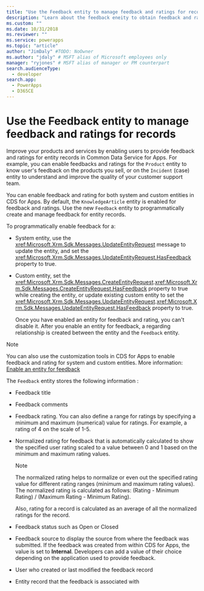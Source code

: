 ```yaml
---
title: "Use the Feedback entity to manage feedback and ratings for records (Common Data Service for Apps) | Microsoft Docs" # Intent and product brand in a unique string of 43-59 chars including spaces
description: "Learn about the feedback eneity to obtain feedback and ratings for the records." # 115-145 characters including spaces. This abstract displays in the search result.
ms.custom: ""
ms.date: 10/31/2018
ms.reviewer: ""
ms.service: powerapps
ms.topic: "article"
author: "JimDaly" #TODO: NoOwner
ms.author: "jdaly" # MSFT alias of Microsoft employees only
manager: "ryjones" # MSFT alias of manager or PM counterpart
search.audienceType: 
  - developer
search.app: 
  - PowerApps
  - D365CE
---
```

# Use the Feedback entity to manage feedback and ratings for records

Improve your products and services by enabling users to provide feedback and ratings for entity records in Common Data Service for Apps. For example, you can enable feedbacks and ratings for the `Product` entity to know user's feedback on the products you sell, or on the `Incident` (case) entity to understand and improve the quality of your customer support team.  
  
 You can enable feedback and rating for both system and custom entities in CDS for Apps. By default, the `KnowledgeArticle` entity is enabled for feedback and ratings. Use the new `Feedback` entity to programmatically create and manage feedback for entity records.  
  
 To programmatically enable feedback for a:  
  
- System entity, use the <xref:Microsoft.Xrm.Sdk.Messages.UpdateEntityRequest> message to update the entity, and set the <xref:Microsoft.Xrm.Sdk.Messages.UpdateEntityRequest.HasFeedback> property to true.  
  
- Custom entity, set the <xref:Microsoft.Xrm.Sdk.Messages.CreateEntityRequest>.<xref:Microsoft.Xrm.Sdk.Messages.CreateEntityRequest.HasFeedback> property to true  while creating the entity, or update existing custom entity to set the <xref:Microsoft.Xrm.Sdk.Messages.UpdateEntityRequest>.<xref:Microsoft.Xrm.Sdk.Messages.UpdateEntityRequest.HasFeedback> property to true.  
  
  Once you have enabled an entity for feedback and rating, you can't disable it. After you enable an entity for feedback, a regarding relationship is created between the entity and the `Feedback` entity.  
  
> [!NOTE]
>  You can also use the customization tools in CDS for Apps to enable feedback and rating for system and custom entities. More information: [Enable an entity for feedback](http://go.microsoft.com/fwlink/p/?LinkId=785436)  
  
 The `Feedback` entity stores the following information :  
  
- Feedback title  
  
- Feedback comments  
  
- Feedback rating. You can also define a range for ratings by specifying a minimum and maximum (numerical) value for ratings. For example, a rating of 4 on the scale of 1-5.  
  
- Normalized rating for feedback that is automatically calculated  to show the specified user rating scaled to a value between 0 and 1 based on the minimum and maximum rating values.  
  
  > [!NOTE]
  >  The normalized rating helps to normalize or even out the specified rating value for different rating ranges (minimum and maximum rating values). The normalized  rating is calculated as follows: (Rating - Minimum Rating) / (Maximum Rating - Minimum Rating).  
  >   
  >  Also, rating for a record is calculated as an average of all the normalized ratings for the record.  
  
- Feedback status such as Open or Closed  
  
- Feedback source to display the source from where the feedback was submitted. If the feedback was created from within CDS for Apps, the value is set to **Internal**. Developers can add a value of their choice depending on the application used to provide feedback.  
  
- User who created or last modified the feedback record  
  
- Entity record that the feedback is associated with  
  